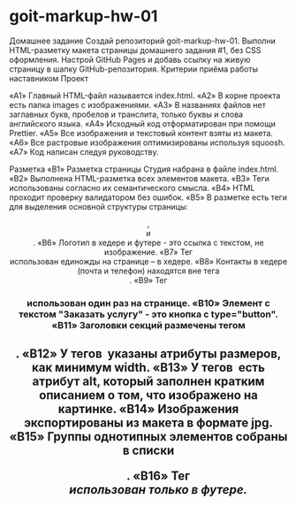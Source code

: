 # goit-markup-hw-01
Домашнее задание
Создай репозиторий goit-markup-hw-01.
Выполни HTML-разметку макета страницы домашнего задания #1, без CSS оформления.
Настрой GitHub Pages и добавь ссылку на живую страницу в шапку GitHub-репозитория.
Критерии приёма работы наставником
Проект

«A1» Главный HTML-файл называется index.html.
«A2» В корне проекта есть папка images с изображениями.
«A3» В названиях файлов нет заглавных букв, пробелов и транслита, только буквы и слова английского языка.
«A4» Исходный код отформатирован при помощи Prettier.
«A5» Все изображения и текстовый контент взяты из макета.
«A6» Все растровые изображения оптимизированы используя squoosh.
«A7» Код написан следуя руководству.

Разметка
«B1» Разметка страницы Студия набрана в файле index.html.
«B2» Выполнена HTML-разметка всех элементов макета.
«B3» Теги использованы согласно их семантического смысла.
«B4» HTML проходит проверку валидатором без ошибок.
«B5» В разметке есть теги для выделения основной структуры страницы: <header>, <main> и <footer>.
«B6» Логотип в хедере и футере - это ссылка с текстом, не изображение.
«B7» Тег <nav> использован единожды на странице – в хедере.
«B8» Контакты в хедере (почта и телефон) находятся вне тега <nav>.
«B9» Тег <h1> использован один раз на странице.
«B10» Элемент с текстом "Заказать услугу" - это кнопка с type="button".
«B11» Заголовки секций размечены тегом <h2>.
«B12» У тегов <img> указаны атрибуты размеров, как минимум width.
«B13» У тегов <img> есть атрибут alt, который заполнен кратким описанием о том, что изображено на картинке.
«B14» Изображения экспортированы из макета в формате jpg.
«B15» Группы однотипных элементов собраны в списки <ul>.
«B16» Тег <address> использован только в футере.